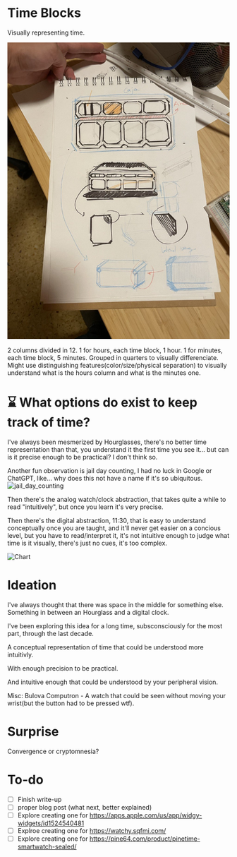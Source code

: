 # Time Blocks
 Visually representing time.

![alt text](https://github.com/adriangalilea/time-blocks/blob/main/desk_sketch.jpg?raw=true)

2 columns divided in 12.
1 for hours, each time block, 1 hour.
1 for minutes, each time block, 5 minutes.
Grouped in quarters to visually differenciate.
Might use distinguishing features(color/size/physical separation) to visually understand what is the hours column and what is the minutes one.

# ⌛ What options do exist to keep track of time?
I've always been mesmerized by Hourglasses, there's no better time representation than that, you understand it the first time you see it... but can is it precise enough to be practical? I don't think so.

Another fun observation is jail day counting, I had no luck in Google or ChatGPT, like... why does this not have a name if it's so ubiquitous.
![jail_day_counting](https://github.com/adriangalilea/time-blocks/assets/90320947/77003274-e8c3-4afa-aa77-1b4cd8be4eda)


Then there's the analog watch/clock abstraction, that takes quite a while to read "intuitively", but once you learn it's very precise.

Then there's the digital abstraction, 11:30, that is easy to understand conceptually once you are taught, and it'll never get easier on a concious level, but you have to read/interpret it, it's not intuitive enough to judge what time is it visually, there's just no cues, it's too complex.

<img width="1658" alt="Chart" src="https://github.com/adriangalilea/time-blocks/assets/90320947/4c9abec7-5b8d-48de-9d54-a4e37711eef1">

# Ideation
I've always thought that there was space in the middle for something else. Something in between an Hourglass and a digital clock.

I've been exploring this idea for a long time, subsconsciously for the most part, through the last decade.

A conceptual representation of time that could be understood more intuitivly.

With enough precision to be practical.

And intuitive enough that could be understood by your peripheral vision.

Misc:
Bulova Computron - A watch that could be seen without moving your wrist(but the button had to be pressed wtf).

# Surprise
Convergence or cryptomnesia?

# To-do
- [ ] Finish write-up
- [ ] proper blog post (what next, better explained)
- [ ] Explore creating one for https://apps.apple.com/us/app/widgy-widgets/id1524540481
- [ ] Explroe creating one for https://watchy.sqfmi.com/
- [ ] Explore creating one for https://pine64.com/product/pinetime-smartwatch-sealed/
